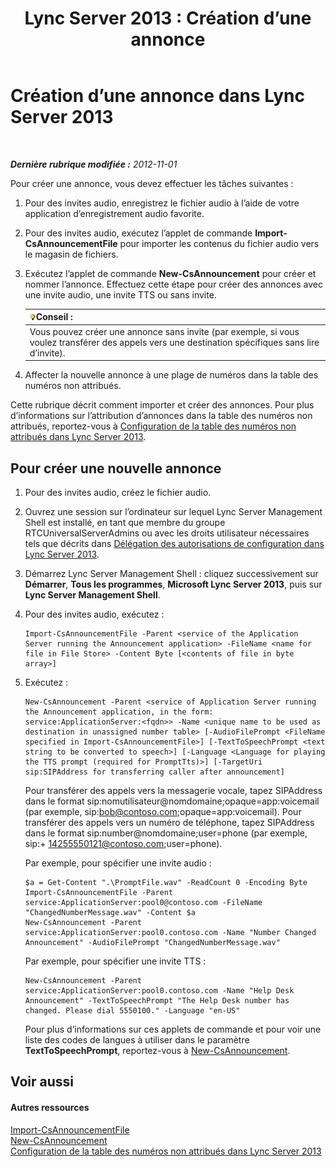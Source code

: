 ﻿---
title: 'Lync Server 2013 : Création d’une annonce'
TOCTitle: Création d’une annonce
ms:assetid: a6fd5922-fe46-41ba-94e3-c76b1101a31b
ms:mtpsurl: https://technet.microsoft.com/fr-fr/library/Gg412783(v=OCS.15)
ms:contentKeyID: 49298432
ms.date: 05/20/2016
mtps_version: v=OCS.15
ms.translationtype: HT
---

# Création d’une annonce dans Lync Server 2013

 

_**Dernière rubrique modifiée :** 2012-11-01_

Pour créer une annonce, vous devez effectuer les tâches suivantes :

1.  Pour des invites audio, enregistrez le fichier audio à l’aide de votre application d’enregistrement audio favorite.

2.  Pour des invites audio, exécutez l’applet de commande **Import-CsAnnouncementFile** pour importer les contenus du fichier audio vers le magasin de fichiers.

3.  Exécutez l’applet de commande **New-CsAnnouncement** pour créer et nommer l’annonce. Effectuez cette étape pour créer des annonces avec une invite audio, une invite TTS ou sans invite.
    
    <table>
    <thead>
    <tr class="header">
    <th><img src="images/JJ205025.tip(OCS.15).gif" title="tip" alt="tip" />Conseil :</th>
    </tr>
    </thead>
    <tbody>
    <tr class="odd">
    <td>Vous pouvez créer une annonce sans invite (par exemple, si vous voulez transférer des appels vers une destination spécifiques sans lire d’invite).</td>
    </tr>
    </tbody>
    </table>


4.  Affecter la nouvelle annonce à une plage de numéros dans la table des numéros non attribués.

Cette rubrique décrit comment importer et créer des annonces. Pour plus d’informations sur l’attribution d’annonces dans la table des numéros non attribués, reportez-vous à [Configuration de la table des numéros non attribués dans Lync Server 2013](lync-server-2013-configure-the-unassigned-number-table.md).

## Pour créer une nouvelle annonce

1.  Pour des invites audio, créez le fichier audio.

2.  Ouvrez une session sur l’ordinateur sur lequel Lync Server Management Shell est installé, en tant que membre du groupe RTCUniversalServerAdmins ou avec les droits utilisateur nécessaires tels que décrits dans [Délégation des autorisations de configuration dans Lync Server 2013](lync-server-2013-delegate-setup-permissions.md).

3.  Démarrez Lync Server Management Shell : cliquez successivement sur **Démarrer**, **Tous les programmes**, **Microsoft Lync Server 2013**, puis sur **Lync Server Management Shell**.

4.  Pour des invites audio, exécutez :
    
        Import-CsAnnouncementFile -Parent <service of the Application Server running the Announcement application> -FileName <name for file in File Store> -Content Byte [<contents of file in byte array>]

5.  Exécutez :
    
        New-CsAnnouncement -Parent <service of Application Server running the Announcement application, in the form: service:ApplicationServer:<fqdn>> -Name <unique name to be used as destination in unassigned number table> [-AudioFilePrompt <FileName specified in Import-CsAnnouncementFile>] [-TextToSpeechPrompt <text string to be converted to speech>] [-Language <Language for playing the TTS prompt (required for PromptTts)>] [-TargetUri sip:SIPAddress for transferring caller after announcement]
    
    Pour transférer des appels vers la messagerie vocale, tapez SIPAddress dans le format sip:nomutilisateur@nomdomaine;opaque=app:voicemail (par exemple, sip:bob@contoso.com;opaque=app:voicemail). Pour transférer des appels vers un numéro de téléphone, tapez SIPAddress dans le format sip:number@nomdomaine;user=phone (par exemple, sip:+ 14255550121@contoso.com;user=phone).
    
    Par exemple, pour spécifier une invite audio :
    
        $a = Get-Content ".\PromptFile.wav" -ReadCount 0 -Encoding Byte
        Import-CsAnnouncementFile -Parent service:ApplicationServer:pool0@contoso.com -FileName "ChangedNumberMessage.wav" -Content $a
        New-CsAnnouncement -Parent service:ApplicationServer:pool0.contoso.com -Name "Number Changed Announcement" -AudioFilePrompt "ChangedNumberMessage.wav"
    
    Par exemple, pour spécifier une invite TTS :
    
        New-CsAnnouncement -Parent service:ApplicationServer:pool0.contoso.com -Name "Help Desk Announcement" -TextToSpeechPrompt "The Help Desk number has changed. Please dial 5550100." -Language "en-US"
    
    Pour plus d’informations sur ces applets de commande et pour voir une liste des codes de langues à utiliser dans le paramètre **TextToSpeechPrompt**, reportez-vous à [New-CsAnnouncement](new-csannouncement.md).

## Voir aussi

#### Autres ressources

[Import-CsAnnouncementFile](import-csannouncementfile.md)  
[New-CsAnnouncement](new-csannouncement.md)  
[Configuration de la table des numéros non attribués dans Lync Server 2013](lync-server-2013-configure-the-unassigned-number-table.md)

